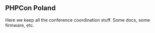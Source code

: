 ## PHPCon Poland

Here we keep all the conference coordination stuff. Some docs, some firmware, etc.
